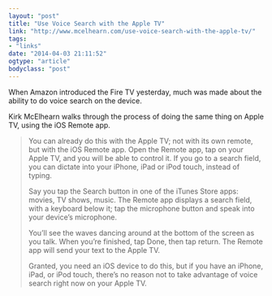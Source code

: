 ```yaml
---
layout: "post"
title: "Use Voice Search with the Apple TV"
link: "http://www.mcelhearn.com/use-voice-search-with-the-apple-tv/"
tags: 
- "links"
date: "2014-04-03 21:11:52"
ogtype: "article"
bodyclass: "post"
---
```


When Amazon introduced the Fire TV yesterday, much was made about the ability to do voice search on the device.

Kirk McElhearn walks through the process of doing the same thing on Apple TV, using the iOS Remote app.

> You can already do this with the Apple TV; not with its own remote, but with the iOS Remote app. Open the Remote app, tap on your Apple TV, and you will be able to control it. If you go to a search field, you can dictate into your iPhone, iPad or iPod touch, instead of typing.
> 
> Say you tap the Search button in one of the iTunes Store apps: movies, TV shows, music. The Remote app displays a search field, with a keyboard below it; tap the microphone button and speak into your device’s microphone.
> 
> You’ll see the waves dancing around at the bottom of the screen as you talk. When you’re finished, tap Done, then tap return. The Remote app will send your text to the Apple TV.
> 
> Granted, you need an iOS device to do this, but if you have an iPhone, iPad, or iPod touch, there’s no reason not to take advantage of voice search right now on your Apple TV.
